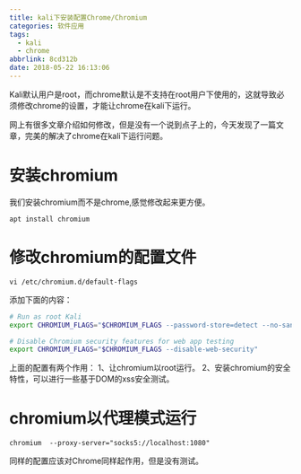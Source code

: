 ```yaml
---
title: kali下安装配置Chrome/Chromium
categories: 软件应用
tags:
  - kali
  - chrome
abbrlink: 8cd312b
date: 2018-05-22 16:13:06
---
```

Kali默认用户是root，而chrome默认是不支持在root用户下使用的，这就导致必须修改chrome的设置，才能让chrome在kali下运行。

网上有很多文章介绍如何修改，但是没有一个说到点子上的，今天发现了一篇文章，完美的解决了chrome在kali下运行问题。

# 安装chromium

我们安装chromium而不是chrome,感觉修改起来更方便。

`apt install chromium`

# 修改chromium的配置文件

`vi /etc/chromium.d/default-flags`
<!--more-->
添加下面的内容：

``` bash
# Run as root Kali
export CHROMIUM_FLAGS="$CHROMIUM_FLAGS --password-store=detect --no-sandbox --user-data-dir"

# Disable Chromium security features for web app testing
export CHROMIUM_FLAGS="$CHROMIUM_FLAGS --disable-web-security"
```

上面的配置有两个作用：
1、让chromium以root运行。
2、安装chromium的安全特性，可以进行一些基于DOM的xss安全测试。

# chromium以代理模式运行

`chromium  --proxy-server="socks5://localhost:1080"`

同样的配置应该对Chrome同样起作用，但是没有测试。
